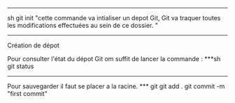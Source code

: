 ***
sh
git init
"cette commande va intialiser un depot Git, Git va traquer toutes les modifications effectuées au sein de ce dossier. "

***
Création de dépot 

Pour consulter l'état du dépot Git om suffit de lancer la commande :
***sh
git status
***

Pour sauvegarder il faut se placer a la racine.
*** git 
git add . 
git commit -m "first commit"